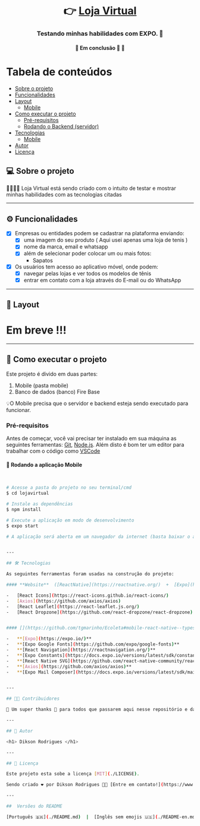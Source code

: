 

<h1 align="center">
     👉 <a href="#" alt="site do ecoleta"> Loja Virtual </a>
</h1>

<h3 align="center">
     Testando minhas habilidades com EXPO. 💚
</h3>


<h4 align="center">
	🚧  Em conclusão 🚀 🚧
</h4>

Tabela de conteúdos
=================
<!--ts-->
   * [Sobre o projeto](#-sobre-o-projeto)
   * [Funcionalidades](#-funcionalidades)
   * [Layout](#-layout)
     * [Mobile](#mobile)
   * [Como executar o projeto](#-como-executar-o-projeto)
     * [Pré-requisitos](#pré-requisitos)
     * [Rodando o Backend (servidor)](#user-content--rodando-o-backend-servidor)
   * [Tecnologias](#-tecnologias)
     * [Mobile](#user-content-mobile--react-native----expo)
   * [Autor](#-autor)
   * [Licença](#user-content--licença)
<!--te-->


## 💻 Sobre o projeto

👕👢👠👗 Loja Virtual está sendo criado com o intuito de testar e mostrar minhas habilidades com as tecnologias citadas


---

## ⚙️ Funcionalidades 

- [x] Empresas ou entidades podem se cadastrar na plataforma enviando:
  - [x] uma imagem do seu produto ( Aqui usei apenas uma loja de tenis )
  - [x] nome da marca, email e whatsapp
  - [x] além de selecionar poder colocar um ou mais fotos: 
    - Sapatos
    
- [x] Os usuários tem acesso ao aplicativo móvel, onde podem:
  - [x] navegar pelas lojas e ver todos os modelos de tênis 
  - [x] entrar em contato com a loja através do E-mail ou do WhatsApp

---

## 🎨 Layout
<h1>Em breve !!!</h1>

---

## 🚀 Como executar o projeto

Este projeto é divido em duas partes:
1. Mobile (pasta mobile)
2. Banco de dados (banco) Fire Base

💡O Mobile precisa que o servidor e backend esteja sendo executado para funcionar.

### Pré-requisitos

Antes de começar, você vai precisar ter instalado em sua máquina as seguintes ferramentas:
[Git](https://git-scm.com), [Node.js](https://nodejs.org/en/). 
Além disto é bom ter um editor para trabalhar com o código como [VSCode](https://code.visualstudio.com/)



#### 🧭 Rodando a aplicação Mobile 

```bash


# Acesse a pasta do projeto no seu terminal/cmd
$ cd lojavirtual

# Instale as dependências
$ npm install

# Execute a aplicação em modo de desenvolvimento
$ expo start

# A aplicação será aberta em um navegador da internet (basta baixar o aplicativo na PlayStore ou AppleStore e ler o QrCode)


---

## 🛠 Tecnologias

As seguintes ferramentas foram usadas na construção do projeto:

#### **Website**  ([ReactNative](https://reactnative.org/)  +  [Expo](https://www.expo.io/))

-   [React Icons](https://react-icons.github.io/react-icons/)
-   [Axios](https://github.com/axios/axios)
-   [React Leaflet](https://react-leaflet.js.org/)
-   [React Dropzone](https://github.com/react-dropzone/react-dropzone)


#### [](https://github.com/tgmarinho/Ecoleta#mobile-react-native--typescript)**Mobile**  ([React Native](http://www.reactnative.com/)  +  [TypeScript](https://www.typescriptlang.org/))

-   **[Expo](https://expo.io/)**
-   **[Expo Google Fonts](https://github.com/expo/google-fonts)**
-   **[React Navigation](https://reactnavigation.org/)**
-   **[Expo Constants](https://docs.expo.io/versions/latest/sdk/constants/)**
-   **[React Native SVG](https://github.com/react-native-community/react-native-svg)**
-   **[Axios](https://github.com/axios/axios)**
-   **[Expo Mail Composer](https://docs.expo.io/versions/latest/sdk/mail-composer/)**


---

## 👨‍💻 Contribuidores

💜 Um super thanks 👏 para todos que passarem aqui nesse repositório e dar um like :)

---

## 🦸 Autor

<h1> Dikson Rodrigues </h1>

---

## 📝 Licença

Este projeto esta sobe a licença [MIT](./LICENSE).

Sendo criado ❤️ por Dikson Rodrigues 👋🏽 [Entre em contato!](https://www.linkedin.com/in/dikson-rodrigues-562b351a3/)

---

##  Versões do README

[Português 🇧🇷](./README.md)  |  [Inglês sem emojis 🇺🇸](./README-en.md) | [Portugues sem logo  🇧🇷](./README-sem-logo.md) 
